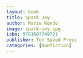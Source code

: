 ```yaml
---
layout: book
title: Spark Joy
author: Marie Kondo
image: spark-joy.jpg
isbn: 9781607749721
publisher: Ten Speed Press
categories: [Nonfiction]
---
```

